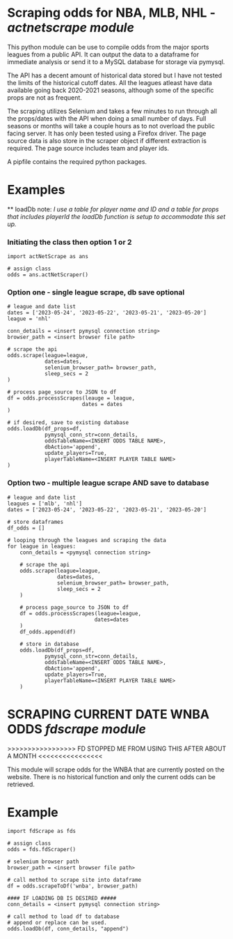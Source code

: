 # Scraping odds for NBA, MLB, NHL - *actnetscrape module*

This python module can be use to compile odds from the major sports leagues from a public API. It can output the data to a dataframe for immediate analysis or send it to a MySQL database for storage via pymysql.

The API has a decent amount of historical data stored but I have not tested the limits of the historical cutoff dates. All the leagues atleast have data available going back 2020-2021 seasons, although some of the specific props are not as frequent. 

The scraping utilizes Selenium and takes a few minutes to run through all the props/dates with the API when doing a small number of days. Full seasons or months will take a couple hours as to not overload the public facing server. It has only been tested using a Firefox driver. The page source data is also store in the scraper object if different extraction is required. The page source includes team and player ids. 

A pipfile contains the required python packages.


# Examples

** loadDb note: <i>I use a table for player name and ID and a table for props that includes playerId the loadDb function is setup to accommodate this set up.</i>

### Initiating the class then option 1 or 2
```
import actNetScrape as ans

# assign class
odds = ans.actNetScraper()
```

### Option one - single league scrape, db save optional
```
# league and date list
dates = ['2023-05-24', '2023-05-22', '2023-05-21', '2023-05-20']
league = 'nhl'

conn_details = <insert pymysql connection string>
browser_path = <insert browser file path>

# scrape the api
odds.scrape(league=league, 
            dates=dates, 
            selenium_browser_path= browser_path, 
            sleep_secs = 2
)

# process page_source to JSON to df
df = odds.processScrapes(leauge = league, 
                        dates = dates
)

# if desired, save to existing database
odds.loadDb(df_props=df, 
            pymysql_conn_str=conn_details, 
            oddsTableName=<INSERT ODDS TABLE NAME>, 
            dbAction='append',
            update_players=True, 
            playerTableName=<INSERT PLAYER TABLE NAME>
)
```


### Option two - multiple league scrape AND save to database
```
# league and date list
leagues = ['mlb', 'nhl']
dates = ['2023-05-24', '2023-05-22', '2023-05-21', '2023-05-20']

# store dataframes
df_odds = []

# looping through the leagues and scraping the data
for league in leagues:
    conn_details = <pymysql connection string>

    # scrape the api
    odds.scrape(league=league, 
                dates=dates, 
                selenium_browser_path= browser_path, 
                sleep_secs = 2
    )

    # process page_source to JSON to df
    df = odds.processScrapes(league=league, 
                            dates=dates
    )
    df_odds.append(df)

    # store in database
    odds.loadDb(df_props=df, 
            pymysql_conn_str=conn_details, 
            oddsTableName=<INSERT ODDS TABLE NAME>, 
            dbAction='append',
            update_players=True, 
            playerTableName=<INSERT PLAYER TABLE NAME>
    )
```

# SCRAPING CURRENT DATE WNBA ODDS *fdscrape module*

\>>>>>>>>>>>>>>>>> FD STOPPED ME FROM USING THIS AFTER ABOUT A MONTH  <<<<<<<<<<<<<<<<

This module will scrape odds for the WNBA that are currently posted on the website. There is no historical function and only the current odds can be retrieved.



# Example

```
import fdScrape as fds

# assign class
odds = fds.fdScraper()

# selenium browser path
browser_path = <insert browser file path>

# call method to scrape site into dataframe
df = odds.scrapeToDf('wnba', browser_path)

#### IF LOADING DB IS DESIRED #####
conn_details = <insert pymysql connection string>

# call method to load df to database
# append or replace can be used. 
odds.loadDb(df, conn_details, "append")
```
